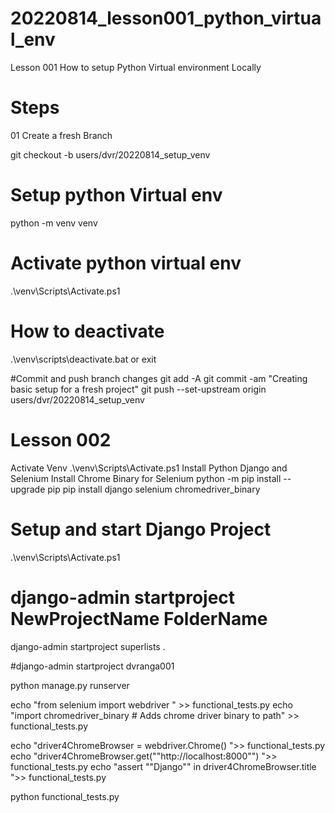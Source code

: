 # 20220814_lesson001_python_virtual_env
Lesson 001 How to setup Python Virtual environment Locally

# Steps
01 Create a fresh Branch

git checkout -b users/dvr/20220814_setup_venv

# Setup python Virtual env
python -m venv venv

# Activate python virtual env
.\venv\Scripts\Activate.ps1

# How to deactivate
.\venv\scripts\deactivate.bat 
or exit

#Commit and push branch changes
git add -A
git commit -am "Creating basic setup for a fresh project"
git push --set-upstream origin users/dvr/20220814_setup_venv

# Lesson 002

Activate Venv
.\venv\Scripts\Activate.ps1
Install Python Django and Selenium
Install Chrome Binary for Selenium
python -m pip install --upgrade pip
pip install django selenium chromedriver_binary


# Setup and start Django Project
.\venv\Scripts\Activate.ps1
# django-admin startproject NewProjectName FolderName
django-admin startproject superlists .

#django-admin startproject dvranga001

python manage.py runserver


echo "from selenium import webdriver " >> functional_tests.py
echo "import chromedriver_binary # Adds chrome driver binary to path" >> functional_tests.py

echo "driver4ChromeBrowser = webdriver.Chrome()  ">> functional_tests.py
echo "driver4ChromeBrowser.get(""http://localhost:8000"") ">> functional_tests.py
echo "assert ""Django"" in  driver4ChromeBrowser.title ">> functional_tests.py

python functional_tests.py
